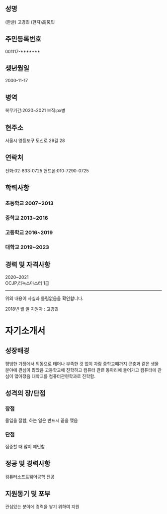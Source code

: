 ## 성명
(한글) 고경민 (한자)高炅민
## 주민등록번호
001117-*******
## 생년월일 
2000-11-17
## 병역
복무기간:2020~2021 보직:px병
## 현주소
서울시 영등포구 도신로 29길 28
## 연락처
전화:02-833-0725 핸드폰:010-7290-0725
## 학력사항
### 초등학교 2007~2013
### 중학교 2013~2016
### 고등학교 2016~2019
### 대학교 2019~2023
## 경력 및 자격사항
2020~2021  
OCJP,리눅스마스터 1급
***


 
위의 내용이 사실과 틀림없음을 확인합니다.

2018년 월 일
지원자 : 고경민

# 자기소개서

## 성장배경
평범한 가정에서 외동으로 태어나 부족한 것 없이 자람 
중학교때까지 곤충과 같은 생물 분야에 관심이 많았음 
고등학교에 진학하고 컴퓨터 관련 동아리에 들어가고 컴퓨터에 관심이 많아졌음 
대학교를 컴퓨터관련학과로 진학함. 

## 성격의 장/단점
### 장점 
몰입을 잘함, 하는 일은 반드시 끝을 맺음 
### 단점
집중할 때 많이 예민함 

## 정공 및 경력사항
컴퓨터소프트웨어공학 전공

## 지원동기 및 포부
관심있는 분야에 경력을 쌓기 위하여 지원 



